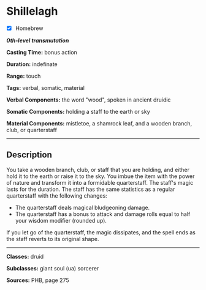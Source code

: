 # Shillelagh

- [x] Homebrew

***0th-level transmutation***

**Casting Time:** bonus action

**Duration:** indefinate

**Range:** touch

**Tags:** verbal, somatic, material

**Verbal Components:** the word "wood", spoken in ancient druidic

**Somatic Components:** holding a staff to the earth or sky

**Material Components:** mistletoe, a shamrock leaf, and a wooden branch, club, or quarterstaff

---

## Description
You take a wooden branch, club, or staff that you are holding, and either hold it to the earth or raise it to the sky. You imbue the item with the power of nature and transform it into a formidable quarterstaff. The staff's magic lasts for the duration. The staff has the same statistics as a regular quarterstaff with the following changes:
- The quarterstaff deals magical bludgeoning damage.
- The quarterstaff has a bonus to attack and damage rolls equal to half your wisdom modifier (rounded up).

If you let go of the quarterstaff, the magic dissipates, and the spell ends as the staff reverts to its original shape.

---

**Classes:** druid

**Subclasses:** giant soul (ua) sorcerer

**Sources:** PHB, page 275

